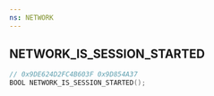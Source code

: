 ```yaml
---
ns: NETWORK
---
```

## NETWORK_IS_SESSION_STARTED

```c
// 0x9DE624D2FC4B603F 0x9D854A37
BOOL NETWORK_IS_SESSION_STARTED();
```


